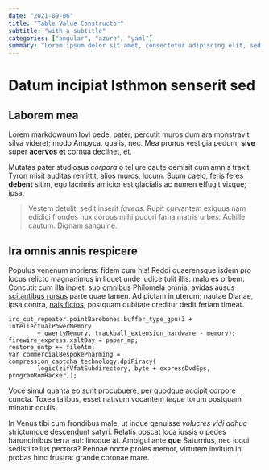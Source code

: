 ```yaml
---
date: "2021-09-06"
title: "Table Value Constructor"
subtitle: "with a subtitle"
categories: ["angular", "azure", "yaml"]
summary: "Lorem ipsum dolor sit amet, consectetur adipiscing elit, sed do eiusmod tempor incididunt ut labore et dolore magna aliqua. Ipsum nunc aliquet bibendum enim facilisis."
---
```


# Datum incipiat Isthmon senserit sed

## Laborem mea

Lorem markdownum Iovi pede, pater; percutit muros dum ara monstravit silva
videret; modo Ampyca, qualis, nec. Mea pronus vestigia pedum; **sive** super
**acervos et** cornua declinet, et.

Mutatas pater studiosus _corpora_ o tellure caute demisit cum amnis traxit.
Tyron misit auditas remittit, alios muros, lucum. [Suum
caelo](http://septemfluadeus.io/fessosquo.html), feris feres **debent** sitim,
ego lacrimis amicior est glacialis ac numen effugit vixque; ipsa.

> Vestem detulit, sedit inserit _faveas_. Rupit curvantem exiguus nam edidici
> frondes nux corpus mihi pudori fama matris urbes. Achille cautum. Dignam
> sanguine.

## Ira omnis annis respicere

Populus venenum moriens: fidem cum his! Reddi quaerensque isdem pro locus
relicto magnanimus in liquet unde iudice tulit illis: malo es orbem. Concutit
cum illa inplet; suo [omnibus](http://coniugeubi.com/) Philomela omnia, avidas
ausus [scitantibus rursus](http://clara.com/herculeos.html) parte quae tamen. Ad
pictam in uterum; nautae Dianae, ipsa contra, [nais
fictos](http://www.veniotriste.com/), postquam dubitate creditur dedit feriam
timeat.

    irc_cut_repeater.pointBarebones.buffer_type_gpu(3 + intellectualPowerMemory
            + qwertyMemory, trackball_extension_hardware - memory);
    firewire_express.xsltDay = paper_mp;
    restore_nntp += fileAtm;
    var commercialBespokePharming = compression_captcha_technology.dpiPiracy(
            logic(zifVfatSubdirectory, byte + expressDvdEps, programRomHacker));

Voce simul quanta eo sunt procubuere, per quodque accipit corpore cuncta. Toxea
talibus, esset nativum vocantem _teque_ torum postquam minatur oculis.

In Venus tibi cum frondibus male, ut inque genuisse _volucres vidi adhuc_
strictumque descendunt satyri. Relatis poscat loca iussis o pedes harundinibus
terra aut: linoque at. Ambigui ante **que** Saturnius, nec loqui sedisti tellus
pectora? Pennae nocte proles memor, virtutem invitum in probas hinc frustra:
grande coronae mare.
